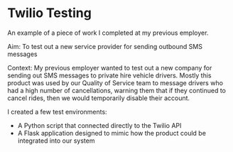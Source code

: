 # Twilio Testing
An example of a piece of work I completed at my previous employer.

Aim:
To test out a new service provider for sending outbound SMS messages 

Context:
My previous employer wanted to test out a new company for sending out SMS messages to private hire vehicle drivers. Mostly this product was used by our Quality of Service team to message drivers who had a high number of cancellations, warning them that if they continued to cancel rides, then we would temporarily disable their account.

I created a few test environments:

- A Python script that connected directly to the Twilio API
- A Flask application designed to mimic how the product could be integrated into our system

